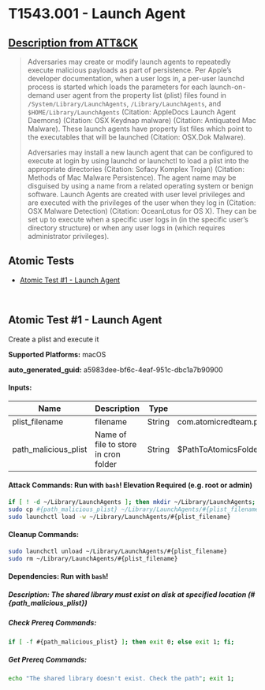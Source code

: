 # T1543.001 - Launch Agent
## [Description from ATT&CK](https://attack.mitre.org/techniques/T1543/001)
<blockquote>Adversaries may create or modify launch agents to repeatedly execute malicious payloads as part of persistence. Per Apple’s developer documentation, when a user logs in, a per-user launchd process is started which loads the parameters for each launch-on-demand user agent from the property list (plist) files found in <code>/System/Library/LaunchAgents</code>, <code>/Library/LaunchAgents</code>, and <code>$HOME/Library/LaunchAgents</code> (Citation: AppleDocs Launch Agent Daemons) (Citation: OSX Keydnap malware) (Citation: Antiquated Mac Malware). These launch agents have property list files which point to the executables that will be launched (Citation: OSX.Dok Malware).
 
Adversaries may install a new launch agent that can be configured to execute at login by using launchd or launchctl to load a plist into the appropriate directories  (Citation: Sofacy Komplex Trojan)  (Citation: Methods of Mac Malware Persistence). The agent name may be disguised by using a name from a related operating system or benign software. Launch Agents are created with user level privileges and are executed with the privileges of the user when they log in (Citation: OSX Malware Detection) (Citation: OceanLotus for OS X). They can be set up to execute when a specific user logs in (in the specific user’s directory structure) or when any user logs in (which requires administrator privileges).</blockquote>

## Atomic Tests

- [Atomic Test #1 - Launch Agent](#atomic-test-1---launch-agent)


<br/>

## Atomic Test #1 - Launch Agent
Create a plist and execute it

**Supported Platforms:** macOS


**auto_generated_guid:** a5983dee-bf6c-4eaf-951c-dbc1a7b90900





#### Inputs:
| Name | Description | Type | Default Value |
|------|-------------|------|---------------|
| plist_filename | filename | String | com.atomicredteam.plist|
| path_malicious_plist | Name of file to store in cron folder | String | $PathToAtomicsFolder/T1543.001/src/atomicredteam_T1543_001.plist|


#### Attack Commands: Run with `bash`!  Elevation Required (e.g. root or admin) 


```bash
if [ ! -d ~/Library/LaunchAgents ]; then mkdir ~/Library/LaunchAgents; fi;
sudo cp #{path_malicious_plist} ~/Library/LaunchAgents/#{plist_filename}
sudo launchctl load -w ~/Library/LaunchAgents/#{plist_filename}
```

#### Cleanup Commands:
```bash
sudo launchctl unload ~/Library/LaunchAgents/#{plist_filename}
sudo rm ~/Library/LaunchAgents/#{plist_filename}
```



#### Dependencies:  Run with `bash`!
##### Description: The shared library must exist on disk at specified location (#{path_malicious_plist})
##### Check Prereq Commands:
```bash
if [ -f #{path_malicious_plist} ]; then exit 0; else exit 1; fi;
```
##### Get Prereq Commands:
```bash
echo "The shared library doesn't exist. Check the path"; exit 1;
```




<br/>
